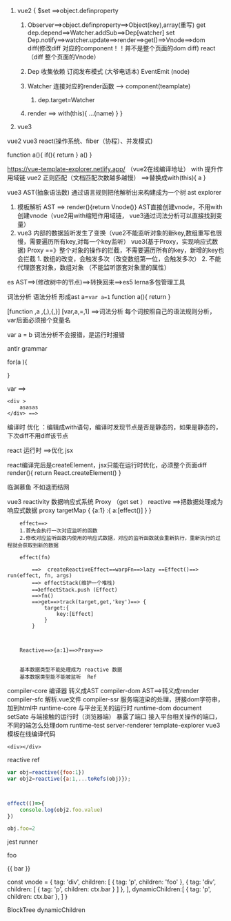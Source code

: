 1. vue2 
{
    $set ==>object.definproperty
    1. Observer==>object.definproperty==>Object(key),array(重写) 
        get     dep.depend==>Watcher.addSub==>Dep[watcher]
        set     Dep.notify==>watcher.update==>render==>get()==>Vnode==>dom diff(修改diff 对应的component！！并不是整个页面的dom diff)
        react （diff 整个页面的Vnode）

    2. Dep 收集依赖  订阅发布模式  (大爷电话本)  EventEmit (node)
    3. Watcher  连接对应的render函数 -->  component(teamplate)  
        1. dep.target=Watcher
    4. render  ==>
    with(this){
        ...(name)
    }
}

2. vue3 


vue2 vue3 react(操作系统、fiber（协程）、并发模式)


function a(){
    if(){
        return 
    }
    a()
}

https://vue-template-explorer.netlify.app/  （vue2在线编译地址）
with 提升作用域链
vue2  正则匹配（文档匹配次数越多越慢）  ==>替换成with(this){
    a
}



vue3  AST(抽象语法数) 通过语言规则把他解析出来构建成为一个树 
ast explorer

1. 模板解析  AST ==> render(){return Vnode()} AST直接创建vnode，不用with创建vnode（vue2用with缩短作用域链， vue3通过词法分析可以直接找到变量）
2. vue3 内部的数据监听发生了变换（vue2不能监听对象的新key,数组重写也很慢，需要遍历所有key,对每一个key监听）
    vue3(基于Proxy，实现响应式数据)
    Proxy  ==》整个对象的操作的拦截，不需要遍历所有的key，新增的key也会拦截
        1. 数组的改变，会触发多次（改变数组第一位，会触发多次）
        2. 不能代理嵌套对象，数组对象 （不能监听嵌套对象里的属性）

es AST==>(修改树中的节点)==>转换回来==>es5
lerna多包管理工具


词法分析  语法分析 形成ast
a=`var a=1`
function a(){
    return 
}

[function ,a ,(,),{,}]
[var,a,=,1]  ==>词法分析  每个词按照自己的语法规则分析， var后面必须接个变量名

var a = b 词法分析不会报错，是运行时报错

antlr grammar


for(a ){

}

var ==> 

```teampate
<div >
    asasas
</div> ==>
```
编译时 优化  ：编辑成with语句，编译时发现节点是否是静态的，如果是静态的，下次diff不用diff该节点

   




react   运行时 ==>优化
jsx 
<div></div>


react编译完后是createElement，jsx只能在运行时优化，必须整个页面diff
render(){
    return React.createElement()
}

临渊慕鱼 不如退而结网 



vue3
reactivity    数据响应式系统  Proxy （get set ）
        reactive ==>把数据处理成为响应式数据
            proxy
            targetMap
            {
                {a:1} :{
                    a:[effect()]
                }
            }

        effect==>   
        1.首先会执行一次对应监听的函数
        2.修改对应监听函数内使用的响应式数据，对应的监听函数就会重新执行，重新执行的过程就会获取到新的数据

        effect(fn)

            ==>  createReactiveEffect==warpFn==>lazy ==Effect()==> run(effect, fn, args)
            ==> effectStack(维护一个堆栈)
            ==》effectStack.push (Effect)
            ==>fn()
            ==>get==>track(target,get,'key')==> {
                target:{
                    key:[Effect]
                }
            }



        Reactive==>{a:1}==>Proxy==>


        基本数据类型不能处理成为 reactive 数据
        基本数据类型能不能被监听  Ref
compiler-core   编译器 转义成AST 
compiler-dom    AST==>转义成render
compiler-sfc   解析.vue文件
compiler-ssr  服务端渲染的处理，拼接dom字符串，加到html中
runtime-core  与平台无关的运行时 
runtime-dom   document  setSate 与端接触的运行时（浏览器端）  暴露了端口 接入平台相关操作的端口，不同的端怎么处理dom
runtime-test
server-renderer
template-explorer vue3 模板在线编译代码



```
<div></div>
```




reactive 
ref


```js
var obj=reactive({foo:1})
var obj2=reactive({a:1,...toRefs(obj)});



effect(()=>{
    console.log(obj2.foo.value)
})

obj.foo=2
```




jest runner






<div>
    <p>foo</p>
    <p>{{ bar }}</p>
</div>




const vnode = {
    tag: 'div',
    children: [
        { tag: 'p', children: 'foo' },
        { tag: 'div', children: [
            { tag: 'p', children: ctx.bar }
        ] 
        }, 
    ],
    dynamicChildren:[
        { tag: 'p', children: ctx.bar }, 
    ]
}


BlockTree dynamicChildren